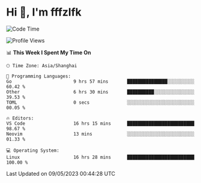 # Hi 👋, I'm fffzlfk

<!--START_SECTION:waka-->
![Code Time](http://img.shields.io/badge/Code%20Time-201%20hrs%2011%20mins-blue)

![Profile Views](http://img.shields.io/badge/Profile%20Views-0-blue)

📊 **This Week I Spent My Time On** 

```text
🕑︎ Time Zone: Asia/Shanghai

💬 Programming Languages: 
Go                       9 hrs 57 mins       ███████████████░░░░░░░░░░   60.42 % 
Other                    6 hrs 30 mins       ██████████░░░░░░░░░░░░░░░   39.53 % 
TOML                     0 secs              ░░░░░░░░░░░░░░░░░░░░░░░░░   00.05 % 

🔥 Editors: 
VS Code                  16 hrs 15 mins      █████████████████████████   98.67 % 
Neovim                   13 mins             ░░░░░░░░░░░░░░░░░░░░░░░░░   01.33 % 

💻 Operating System: 
Linux                    16 hrs 28 mins      █████████████████████████   100.00 % 
```


 Last Updated on 09/05/2023 00:44:28 UTC
<!--END_SECTION:waka-->
